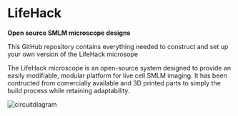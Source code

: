 # LifeHack
**Open source SMLM microscope designs**

This GitHub repository contains everything needed to construct and set up your own version of the LifeHack microsope

The LifeHack microscope is an open-source system designed to provide an easily modifiable, modular platform for live cell SMLM imaging. It has been contructed from comercially available and 3D printed parts to simply the build process while retaining adaptability.





![circuitdiagram](https://github.com/Joshedwards222/LifeHack/blob/master/Images/Circuit%20Diagram.jpg)
